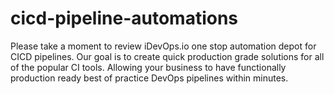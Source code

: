 # cicd-pipeline-automations
Please take a moment to review iDevOps.io one stop automation depot for CICD pipelines. Our goal is to create quick production grade solutions for all of the popular CI tools. Allowing your business to have functionally production ready best of practice DevOps pipelines within minutes.
